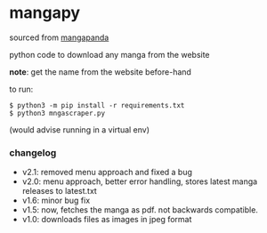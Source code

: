# mangapy

sourced from [mangapanda](http://www.mangapanda.com)

python code to download any manga from the website

**note**: get the name from the website before-hand

to run: 

```
$ python3 -m pip install -r requirements.txt
$ python3 mngascraper.py
```
(would advise running in a virtual env)

### changelog

* v2.1: removed menu approach and fixed a bug
* v2.0: menu approach, better error handling, stores latest manga releases to latest.txt
* v1.6: minor bug fix
* v1.5: now, fetches the manga as pdf. not backwards compatible.
* v1.0: downloads files as images in jpeg format
